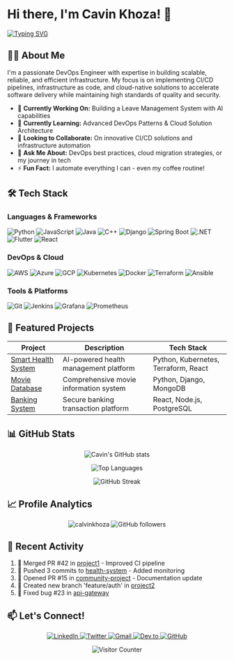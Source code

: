 # Hi there, I'm Cavin Khoza! 👋

[![Typing SVG](https://readme-typing-svg.herokuapp.com?font=Fira+Code&size=30&duration=4000&pause=1000&color=00F718&background=000000&center=true&vCenter=true&width=1000&lines=DevOps+Engineer;Solution+Architecture+Enthusiast;CI/CD+Specialist;Cloud+Native+Developer;Automation+Expert)](https://git.io/typing-svg)

## 👨‍💻 About Me

I'm a passionate DevOps Engineer with expertise in building scalable, reliable, and efficient infrastructure. My focus is on implementing CI/CD pipelines, infrastructure as code, and cloud-native solutions to accelerate software delivery while maintaining high standards of quality and security.

- 🔭 **Currently Working On:** Building a Leave Management System with AI capabilities
- 🌱 **Currently Learning:** Advanced DevOps Patterns & Cloud Solution Architecture
- 👯 **Looking to Collaborate:** On innovative CI/CD solutions and infrastructure automation
- 💬 **Ask Me About:** DevOps best practices, cloud migration strategies, or my journey in tech
- ⚡ **Fun Fact:** I automate everything I can - even my coffee routine!


## 🛠️ Tech Stack

### Languages & Frameworks
![Python](https://img.shields.io/badge/Python-3776AB?style=flat&logo=python&logoColor=white)
![JavaScript](https://img.shields.io/badge/JavaScript-F7DF1E?style=flat&logo=javascript&logoColor=black)
![Java](https://img.shields.io/badge/Java-007396?style=flat&logo=openjdk&logoColor=white)
![C++](https://img.shields.io/badge/C++-00599C?style=flat&logo=c%2B%2B&logoColor=white)
![Django](https://img.shields.io/badge/Django-092E20?style=flat&logo=django&logoColor=white)
![Spring Boot](https://img.shields.io/badge/Spring_Boot-6DB33F?style=flat&logo=springboot&logoColor=white)
![.NET](https://img.shields.io/badge/.NET-512BD4?style=flat&logo=dotnet&logoColor=white)
![Flutter](https://img.shields.io/badge/Flutter-02569B?style=flat&logo=flutter&logoColor=white)
![React](https://img.shields.io/badge/React-61DAFB?style=flat&logo=react&logoColor=black)

### DevOps & Cloud
![AWS](https://img.shields.io/badge/AWS-232F3E?style=flat&logo=amazon-aws&logoColor=white)
![Azure](https://img.shields.io/badge/Azure-0089D6?style=flat&logo=microsoft-azure&logoColor=white)
![GCP](https://img.shields.io/badge/GCP-4285F4?style=flat&logo=google-cloud&logoColor=white)
![Kubernetes](https://img.shields.io/badge/Kubernetes-326CE5?style=flat&logo=kubernetes&logoColor=white)
![Docker](https://img.shields.io/badge/Docker-2496ED?style=flat&logo=docker&logoColor=white)
![Terraform](https://img.shields.io/badge/Terraform-7B42BC?style=flat&logo=terraform&logoColor=white)
![Ansible](https://img.shields.io/badge/Ansible-EE0000?style=flat&logo=ansible&logoColor=white)


### Tools & Platforms
![Git](https://img.shields.io/badge/Git-F05032?style=flat&logo=git&logoColor=white)
![Jenkins](https://img.shields.io/badge/Jenkins-D24939?style=flat&logo=jenkins&logoColor=white)
![Grafana](https://img.shields.io/badge/Grafana-F46800?style=flat&logo=grafana&logoColor=white)
![Prometheus](https://img.shields.io/badge/Prometheus-E6522C?style=flat&logo=prometheus&logoColor=white)

## 🚀 Featured Projects

| Project | Description | Tech Stack |
|---------|-------------|------------|
| [Smart Health System](https://github.com/calvinkhoza/smartHealth-tracker) | AI-powered health management platform | Python, Kubernetes, Terraform, React |
| [Movie Database](https://github.com/calvinkhoza/movie-db) | Comprehensive movie information system | Python, Django, MongoDB |
| [Banking System](https://github.com/calvinkhoza/banking-system) | Secure banking transaction platform | React, Node.js, PostgreSQL |


## 📊 GitHub Stats

<div align="center">
  
![Cavin's GitHub stats](https://github-readme-stats.vercel.app/api?username=calvinkhoza&show_icons=true&theme=algolia&count_private=true&include_all_commits=true)
  
![Top Languages](https://github-readme-stats.vercel.app/api/top-langs/?username=calvinkhoza&layout=compact&theme=algolia&langs_count=6)
  
![GitHub Streak](https://streak-stats.demolab.com?user=calvinkhoza&theme=blue-green&date_format=j%20M%5B%20Y%5D)
  
</div>

## 📈 Profile Analytics

<p align="center">
  <img src="https://komarev.com/ghpvc/?username=calvinkhoza&label=Profile%20views&color=0e75b6&style=flat" alt="calvinkhoza" /> 
  <img src="https://img.shields.io/github/followers/calvinkhoza?label=Followers&style=social" alt="GitHub followers">
</p>

## 🌟 Recent Activity

<!--START_SECTION:activity-->
1. 🎉 Merged PR #42 in [project1](https://github.com/calvinkhoza/project1) - Improved CI pipeline
2. 🚀 Pushed 3 commits to [health-system](https://github.com/calvinkhoza/health-system) - Added monitoring
3. 💪 Opened PR #15 in [community-project](https://github.com/org/community-project) - Documentation update
4. 🎨 Created new branch 'feature/auth' in [project2](https://github.com/calvinkhoza/project2)
5. 🔧 Fixed bug #23 in [api-gateway](https://github.com/calvinkhoza/api-gateway)
<!--END_SECTION:activity-->

## 📫 Let's Connect!

<p align="center">
  <a href="https://www.linkedin.com/in/calvin-khoza-csk1998/">
    <img src="https://img.shields.io/badge/LinkedIn-0077B5?style=for-the-badge&logo=linkedin&logoColor=white" alt="LinkedIn">
  </a>
  <a href="https://twitter.com/calvinkhoza">
    <img src="https://img.shields.io/badge/Twitter-1DA1F2?style=for-the-badge&logo=twitter&logoColor=white" alt="Twitter">
  </a>
  <a href="mailto:calvinkhoza1998@gmail.com">
    <img src="https://img.shields.io/badge/Gmail-D14836?style=for-the-badge&logo=gmail&logoColor=white" alt="Gmail">
  </a>
  <a href="https://dev.to/calvinkhoza">
    <img src="https://img.shields.io/badge/dev.to-0A0A0A?style=for-the-badge&logo=dev.to&logoColor=white" alt="Dev.to">
  </a>
  <a href="https://github.com/calvinkhoza">
    <img src="https://img.shields.io/badge/GitHub-100000?style=for-the-badge&logo=github&logoColor=white" alt="GitHub">
  </a>
</p>

<div align="center">
  <img src="https://profile-counter.glitch.me/calvinkhoza/count.svg" alt="Visitor Counter">
</div>
